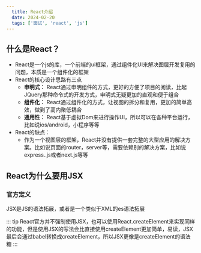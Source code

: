 ```yaml
---
  title: React介绍
  date: 2024-02-20
  tags: ['面试', 'react', 'js']
---
```

## 什么是React？

- React是一个js的库，一个前端的ui框架，通过组件化UI来解决图层开发复用的问题，本质是一个组件化的框架
- React的核心设计思路有三点
  - **申明式：** React通过申明组件的方式，更好的方便了项目的阅读，比起JQuery那种命令式的开发方式，申明式无疑更加的直观和便于组合
  - **组件化：** React通过组件化的方式，让视图的拆分和复用，更加的简单高效，做到了高内聚低耦合
  - **通用性：** React基于虚拟Dom来进行操作UI，所以可以在各种平台运行，比如说ios/android，小程序等等
- React的缺点：
  - 作为一个视图层的框架，React并没有提供一套完整的大型应用的解决方案。比如说页面的router，server等，需要依赖别的解决方案，比如说express..js或者next.js等等

## React为什么要用JSX 

### 官方定义
JSX是JS的语法拓展，或者是一个类似于XML的es语法拓展

::: tip
React官方并不强制使用JSX，也可以使用React.createElement来实现同样的功能，但是使用JSX的写法会比直接使用createElement更加简单，易读，JSX最后会通过babel转换成createElement，所以JSX更像是createElement的语法糖
:::